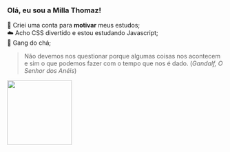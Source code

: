### Olá, eu sou a Milla Thomaz!

🎃 Criei uma conta para __motivar__ meus estudos;  
☁️ Acho CSS divertido e estou estudando Javascript;  
🍂 Gang do chá;

> Não devemos nos questionar porque algumas coisas nos acontecem e sim o que podemos fazer com o tempo que nos é dado. (*Gandalf, O Senhor dos Anéis*)

<div>
  <img height='150em' src='https://github-readme-stats.vercel.app/api/top-langs/?username=kamomilla&layout=compact&langs_count=16&theme=gruvbox'/>
</div>
